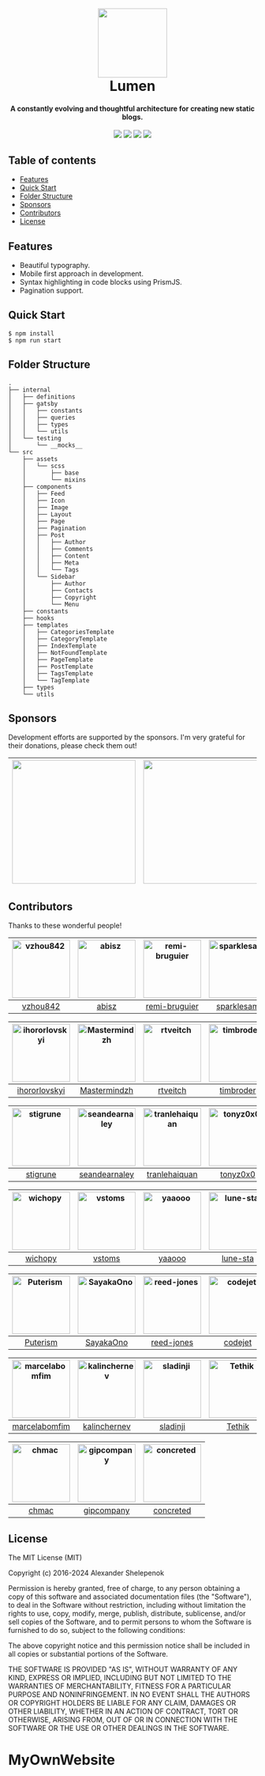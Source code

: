 <h1 align="center">
  <picture>
    <source media="(prefers-color-scheme: dark)" srcset="https://github.com/alxshelepenok/gatsby-starter-lumen/blob/master/.github/logo-light.png" width="140">
    <img src="https://github.com/alxshelepenok/gatsby-starter-lumen/blob/master/.github/logo-dark.png" width="140">
  </picture>
  <br>
  Lumen
</h1>

<h4 align="center">
  A constantly evolving and thoughtful architecture for creating new static blogs.
</h4>

<p align="center">
  <a target="_blank" href="https://codecov.io/gh/alxshelepenok/gatsby-starter-lumen"><img src="https://codecov.io/gh/alxshelepenok/gatsby-starter-lumen/branch/master/graph/badge.svg"></a> <a target="_blank" href="https://www.codacy.com/gh/alxshelepenok/gatsby-starter-lumen/dashboard?utm_source=github.com&amp;utm_medium=referral&amp;utm_content=alxshelepenok/gatsby-starter-lumen&amp;utm_campaign=Badge_Grade"><img src="https://app.codacy.com/project/badge/Grade/2d21235e36e34b758aaa27fecd3c8048"></a> <a target="_blank" href="https://codeclimate.com/github/alxshelepenok/gatsby-starter-lumen"><img src="https://img.shields.io/codeclimate/maintainability/alxshelepenok/gatsby-starter-lumen.svg"></a> <a href="https://app.fossa.io/projects/git%2Bgithub.com%2Falxshelepenok%2Fgatsby-starter-lumen?ref=badge_shield" alt="FOSSA Status"><img src="https://app.fossa.io/api/projects/git%2Bgithub.com%2Falxshelepenok%2Fgatsby-starter-lumen.svg?type=shield"/></a>
</p>

## Table of contents

- [Features](http://github.com/alxshelepenok/gatsby-starter-lumen#features)
- [Quick Start](http://github.com/alxshelepenok/gatsby-starter-lumen#quick-start)
- [Folder Structure](http://github.com/alxshelepenok/gatsby-starter-lumen#folder-structure)
- [Sponsors](http://github.com/alxshelepenok/gatsby-starter-lumen#sponsors)
- [Contributors](http://github.com/alxshelepenok/gatsby-starter-lumen#contributors)
- [License](http://github.com/alxshelepenok/gatsby-starter-lumen#license)

## Features

- Beautiful typography.
- Mobile first approach in development.
- Syntax highlighting in code blocks using PrismJS.
- Pagination support.

## Quick Start

```
$ npm install
$ npm run start
```

## Folder Structure

```
.
├── internal
│   ├── definitions
│   ├── gatsby
│   │   ├── constants
│   │   ├── queries
│   │   ├── types
│   │   └── utils
│   └── testing
│       └── __mocks__
└── src
    ├── assets
    │   └── scss
    │       ├── base
    │       └── mixins
    ├── components
    │   ├── Feed
    │   ├── Icon
    │   ├── Image
    │   ├── Layout
    │   ├── Page
    │   ├── Pagination
    │   ├── Post
    │   │   ├── Author
    │   │   ├── Comments
    │   │   ├── Content
    │   │   ├── Meta
    │   │   └── Tags
    │   └── Sidebar
    │       ├── Author
    │       ├── Contacts
    │       ├── Copyright
    │       └── Menu
    ├── constants
    ├── hooks
    ├── templates
    │   ├── CategoriesTemplate
    │   ├── CategoryTemplate
    │   ├── IndexTemplate
    │   ├── NotFoundTemplate
    │   ├── PageTemplate
    │   ├── PostTemplate
    │   ├── TagsTemplate
    │   └── TagTemplate
    ├── types
    └── utils
```

## Sponsors

Development efforts are supported by the sponsors. I'm very grateful for their donations, please check them out!

| <a href="https://www.browserstack.com" target="_blank"><img width="250" src="https://gist.githubusercontent.com/alxshelepenok/94cbc6dc4a2cb8167ee188ddab33893a/raw/f869c9a67db7bfd5440a49178195efe811d8f7d8/browserstack.svg"></a> | <a href="https://sentry.io" target="_blank"><img width="250" src="https://gist.githubusercontent.com/alxshelepenok/1a74dbe123b2f7ad538f41c94e2da0a2/raw/aaeb3b38ef0873bae1f23f3605696b4e65362e67/sentry.svg"></a> |
| :--------------------------------------------------------------------------------------------------------------------------------------------------------------------------------------------------------------------------------: | :---------------------------------------------------------------------------------------------------------------------------------------------------------------------------------------------------------------: |

## Contributors

Thanks to these wonderful people!

| [<img alt="vzhou842" src="https://avatars.githubusercontent.com/u/10209814?v=4&s=117" width="117">](https://github.com/vzhou842) | [<img alt="abisz" src="https://avatars.githubusercontent.com/u/7287780?v=4&s=117" width="117">](https://github.com/abisz) | [<img alt="remi-bruguier" src="https://avatars.githubusercontent.com/u/7031328?v=4&s=117" width="117">](https://github.com/remi-bruguier) | [<img alt="sparklesam" src="https://avatars.githubusercontent.com/u/10287995?v=4&s=117" width="117">](https://github.com/sparklesam) | [<img alt="vinnymac" src="https://avatars.githubusercontent.com/u/1832781?v=4&s=117" width="117">](https://github.com/vinnymac) | [<img alt="mariolopjr" src="https://avatars.githubusercontent.com/u/2067324?v=4&s=117" width="117">](https://github.com/mariolopjr) |
| :------------------------------------------------------------------------------------------------------------------------------: | :-----------------------------------------------------------------------------------------------------------------------: | :---------------------------------------------------------------------------------------------------------------------------------------: | :----------------------------------------------------------------------------------------------------------------------------------: | :-----------------------------------------------------------------------------------------------------------------------------: | :---------------------------------------------------------------------------------------------------------------------------------: |
|                                             [vzhou842](https://github.com/vzhou842)                                              |                                             [abisz](https://github.com/abisz)                                             |                                             [remi-bruguier](https://github.com/remi-bruguier)                                             |                                             [sparklesam](https://github.com/sparklesam)                                              |                                             [vinnymac](https://github.com/vinnymac)                                             |                                             [mariolopjr](https://github.com/mariolopjr)                                             |

| [<img alt="ihororlovskyi" src="https://avatars.githubusercontent.com/u/7969737?v=4&s=117" width="117">](https://github.com/ihororlovskyi) | [<img alt="Mastermindzh" src="https://avatars.githubusercontent.com/u/4190290?v=4&s=117" width="117">](https://github.com/Mastermindzh) | [<img alt="rtveitch" src="https://avatars.githubusercontent.com/u/25228001?v=4&s=117" width="117">](https://github.com/rtveitch) | [<img alt="timbroder" src="https://avatars.githubusercontent.com/u/121503?v=4&s=117" width="117">](https://github.com/timbroder) | [<img alt="yodahuang" src="https://avatars.githubusercontent.com/u/11242657?v=4&s=117" width="117">](https://github.com/yodahuang) | [<img alt="ybbarng" src="https://avatars.githubusercontent.com/u/1793950?v=4&s=117" width="117">](https://github.com/ybbarng) |
| :---------------------------------------------------------------------------------------------------------------------------------------: | :-------------------------------------------------------------------------------------------------------------------------------------: | :------------------------------------------------------------------------------------------------------------------------------: | :------------------------------------------------------------------------------------------------------------------------------: | :--------------------------------------------------------------------------------------------------------------------------------: | :---------------------------------------------------------------------------------------------------------------------------: |
|                                             [ihororlovskyi](https://github.com/ihororlovskyi)                                             |                                             [Mastermindzh](https://github.com/Mastermindzh)                                             |                                             [rtveitch](https://github.com/rtveitch)                                              |                                            [timbroder](https://github.com/timbroder)                                             |                                             [yodahuang](https://github.com/yodahuang)                                              |                                             [ybbarng](https://github.com/ybbarng)                                             |

| [<img alt="stigrune" src="https://avatars.githubusercontent.com/u/1052748?v=4&s=117" width="117">](https://github.com/stigrune) | [<img alt="seandearnaley" src="https://avatars.githubusercontent.com/u/5084762?v=4&s=117" width="117">](https://github.com/seandearnaley) | [<img alt="tranlehaiquan" src="https://avatars.githubusercontent.com/u/17347993?v=4&s=117" width="117">](https://github.com/tranlehaiquan) | [<img alt="tonyz0x0" src="https://avatars.githubusercontent.com/u/29159357?v=4&s=117" width="117">](https://github.com/tonyz0x0) | [<img alt="axelclark" src="https://avatars.githubusercontent.com/u/16856928?v=4&s=117" width="117">](https://github.com/axelclark) | [<img alt="yairmark" src="https://avatars.githubusercontent.com/u/28291977?v=4&s=117" width="117">](https://github.com/yairmark) |
| :-----------------------------------------------------------------------------------------------------------------------------: | :---------------------------------------------------------------------------------------------------------------------------------------: | :----------------------------------------------------------------------------------------------------------------------------------------: | :------------------------------------------------------------------------------------------------------------------------------: | :--------------------------------------------------------------------------------------------------------------------------------: | :------------------------------------------------------------------------------------------------------------------------------: |
|                                             [stigrune](https://github.com/stigrune)                                             |                                             [seandearnaley](https://github.com/seandearnaley)                                             |                                             [tranlehaiquan](https://github.com/tranlehaiquan)                                              |                                             [tonyz0x0](https://github.com/tonyz0x0)                                              |                                             [axelclark](https://github.com/axelclark)                                              |                                             [yairmark](https://github.com/yairmark)                                              |

| [<img alt="wichopy" src="https://avatars.githubusercontent.com/u/24414632?v=4&s=117" width="117">](https://github.com/wichopy) | [<img alt="vstoms" src="https://avatars.githubusercontent.com/u/22646173?v=4&s=117" width="117">](https://github.com/vstoms) | [<img alt="yaaooo" src="https://avatars.githubusercontent.com/u/16640310?v=4&s=117" width="117">](https://github.com/yaaooo) | [<img alt="lune-sta" src="https://avatars.githubusercontent.com/u/1887764?v=4&s=117" width="117">](https://github.com/lune-sta) | [<img alt="vvasiloud" src="https://avatars.githubusercontent.com/u/5891530?v=4&s=117" width="117">](https://github.com/vvasiloud) | [<img alt="swapnilmishra" src="https://avatars.githubusercontent.com/u/875450?v=4&s=117" width="117">](https://github.com/swapnilmishra) |
| :----------------------------------------------------------------------------------------------------------------------------: | :--------------------------------------------------------------------------------------------------------------------------: | :--------------------------------------------------------------------------------------------------------------------------: | :-----------------------------------------------------------------------------------------------------------------------------: | :-------------------------------------------------------------------------------------------------------------------------------: | :--------------------------------------------------------------------------------------------------------------------------------------: |
|                                             [wichopy](https://github.com/wichopy)                                              |                                             [vstoms](https://github.com/vstoms)                                              |                                             [yaaooo](https://github.com/yaaooo)                                              |                                             [lune-sta](https://github.com/lune-sta)                                             |                                             [vvasiloud](https://github.com/vvasiloud)                                             |                                            [swapnilmishra](https://github.com/swapnilmishra)                                             |

| [<img alt="Puterism" src="https://avatars.githubusercontent.com/u/2542730?v=4&s=117" width="117">](https://github.com/Puterism) | [<img alt="SayakaOno" src="https://avatars.githubusercontent.com/u/33141219?v=4&s=117" width="117">](https://github.com/SayakaOno) | [<img alt="reed-jones" src="https://avatars.githubusercontent.com/u/11511864?v=4&s=117" width="117">](https://github.com/reed-jones) | [<img alt="codejet" src="https://avatars.githubusercontent.com/u/802203?v=4&s=117" width="117">](https://github.com/codejet) | [<img alt="marktani" src="https://avatars.githubusercontent.com/u/1780597?v=4&s=117" width="117">](https://github.com/marktani) | [<img alt="zollillo" src="https://avatars.githubusercontent.com/u/8833904?v=4&s=117" width="117">](https://github.com/zollillo) |
| :-----------------------------------------------------------------------------------------------------------------------------: | :--------------------------------------------------------------------------------------------------------------------------------: | :----------------------------------------------------------------------------------------------------------------------------------: | :--------------------------------------------------------------------------------------------------------------------------: | :-----------------------------------------------------------------------------------------------------------------------------: | :-----------------------------------------------------------------------------------------------------------------------------: |
|                                             [Puterism](https://github.com/Puterism)                                             |                                             [SayakaOno](https://github.com/SayakaOno)                                              |                                             [reed-jones](https://github.com/reed-jones)                                              |                                            [codejet](https://github.com/codejet)                                             |                                             [marktani](https://github.com/marktani)                                             |                                             [zollillo](https://github.com/zollillo)                                             |

| [<img alt="marcelabomfim" src="https://avatars.githubusercontent.com/u/6224547?v=4&s=117" width="117">](https://github.com/marcelabomfim) | [<img alt="kalinchernev" src="https://avatars.githubusercontent.com/u/1923476?v=4&s=117" width="117">](https://github.com/kalinchernev) | [<img alt="sladinji" src="https://avatars.githubusercontent.com/u/8300799?v=4&s=117" width="117">](https://github.com/sladinji) | [<img alt="Tethik" src="https://avatars.githubusercontent.com/u/298627?v=4&s=117" width="117">](https://github.com/Tethik) | [<img alt="ibraheemdev" src="https://avatars.githubusercontent.com/u/34988408?v=4&s=117" width="117">](https://github.com/ibraheemdev) | [<img alt="charandas" src="https://avatars.githubusercontent.com/u/542168?v=4&s=117" width="117">](https://github.com/charandas) |
| :---------------------------------------------------------------------------------------------------------------------------------------: | :-------------------------------------------------------------------------------------------------------------------------------------: | :-----------------------------------------------------------------------------------------------------------------------------: | :------------------------------------------------------------------------------------------------------------------------: | :------------------------------------------------------------------------------------------------------------------------------------: | :------------------------------------------------------------------------------------------------------------------------------: |
|                                             [marcelabomfim](https://github.com/marcelabomfim)                                             |                                             [kalinchernev](https://github.com/kalinchernev)                                             |                                             [sladinji](https://github.com/sladinji)                                             |                                            [Tethik](https://github.com/Tethik)                                             |                                             [ibraheemdev](https://github.com/ibraheemdev)                                              |                                            [charandas](https://github.com/charandas)                                             |

| [<img alt="chmac" src="https://avatars.githubusercontent.com/u/690997?v=4&s=117" width="117">](https://github.com/chmac) | [<img alt="gipcompany" src="https://avatars.githubusercontent.com/u/130989?v=4&s=117" width="117">](https://github.com/gipcompany) | [<img alt="concreted" src="https://avatars.githubusercontent.com/u/4016897?v=4&s=117" width="117">](https://github.com/concreted) |
| :----------------------------------------------------------------------------------------------------------------------: | :--------------------------------------------------------------------------------------------------------------------------------: | :-------------------------------------------------------------------------------------------------------------------------------: |
|                                            [chmac](https://github.com/chmac)                                             |                                            [gipcompany](https://github.com/gipcompany)                                             |                                             [concreted](https://github.com/concreted)                                             |

## License

The MIT License (MIT)

Copyright (c) 2016-2024 Alexander Shelepenok

Permission is hereby granted, free of charge, to any person obtaining a copy
of this software and associated documentation files (the "Software"), to deal
in the Software without restriction, including without limitation the rights
to use, copy, modify, merge, publish, distribute, sublicense, and/or sell
copies of the Software, and to permit persons to whom the Software is
furnished to do so, subject to the following conditions:

The above copyright notice and this permission notice shall be included in all
copies or substantial portions of the Software.

THE SOFTWARE IS PROVIDED "AS IS", WITHOUT WARRANTY OF ANY KIND, EXPRESS OR
IMPLIED, INCLUDING BUT NOT LIMITED TO THE WARRANTIES OF MERCHANTABILITY,
FITNESS FOR A PARTICULAR PURPOSE AND NONINFRINGEMENT. IN NO EVENT SHALL THE
AUTHORS OR COPYRIGHT HOLDERS BE LIABLE FOR ANY CLAIM, DAMAGES OR OTHER
LIABILITY, WHETHER IN AN ACTION OF CONTRACT, TORT OR OTHERWISE, ARISING FROM,
OUT OF OR IN CONNECTION WITH THE SOFTWARE OR THE USE OR OTHER DEALINGS IN THE
SOFTWARE.
# MyOwnWebsite
